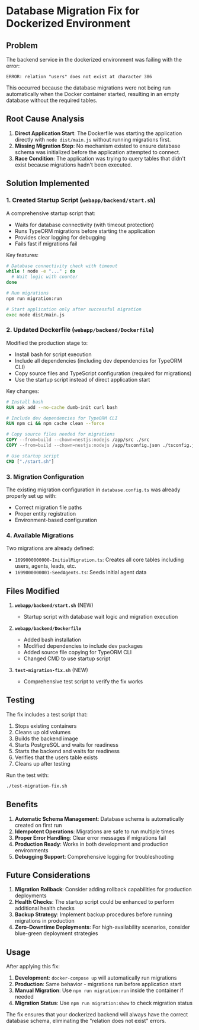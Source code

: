 # Database Migration Fix for Dockerized Environment

## Problem
The backend service in the dockerized environment was failing with the error:
```
ERROR: relation "users" does not exist at character 386
```

This occurred because the database migrations were not being run automatically when the Docker container started, resulting in an empty database without the required tables.

## Root Cause Analysis
1. **Direct Application Start**: The Dockerfile was starting the application directly with `node dist/main.js` without running migrations first.
2. **Missing Migration Step**: No mechanism existed to ensure database schema was initialized before the application attempted to connect.
3. **Race Condition**: The application was trying to query tables that didn't exist because migrations hadn't been executed.

## Solution Implemented

### 1. Created Startup Script (`webapp/backend/start.sh`)
A comprehensive startup script that:
- Waits for database connectivity (with timeout protection)
- Runs TypeORM migrations before starting the application
- Provides clear logging for debugging
- Fails fast if migrations fail

Key features:
```bash
# Database connectivity check with timeout
while ! node -e "..." ; do
  # Wait logic with counter
done

# Run migrations
npm run migration:run

# Start application only after successful migration
exec node dist/main.js
```

### 2. Updated Dockerfile (`webapp/backend/Dockerfile`)
Modified the production stage to:
- Install bash for script execution
- Include all dependencies (including dev dependencies for TypeORM CLI)
- Copy source files and TypeScript configuration (required for migrations)
- Use the startup script instead of direct application start

Key changes:
```dockerfile
# Install bash
RUN apk add --no-cache dumb-init curl bash

# Include dev dependencies for TypeORM CLI
RUN npm ci && npm cache clean --force

# Copy source files needed for migrations
COPY --from=build --chown=nestjs:nodejs /app/src ./src
COPY --from=build --chown=nestjs:nodejs /app/tsconfig.json ./tsconfig.json

# Use startup script
CMD ["./start.sh"]
```

### 3. Migration Configuration
The existing migration configuration in `database.config.ts` was already properly set up with:
- Correct migration file paths
- Proper entity registration
- Environment-based configuration

### 4. Available Migrations
Two migrations are already defined:
- `1699000000000-InitialMigration.ts`: Creates all core tables including users, agents, leads, etc.
- `1699000000001-SeedAgents.ts`: Seeds initial agent data

## Files Modified

1. **`webapp/backend/start.sh`** (NEW)
   - Startup script with database wait logic and migration execution

2. **`webapp/backend/Dockerfile`**
   - Added bash installation
   - Modified dependencies to include dev packages
   - Added source file copying for TypeORM CLI
   - Changed CMD to use startup script

3. **`test-migration-fix.sh`** (NEW)
   - Comprehensive test script to verify the fix works

## Testing

The fix includes a test script that:
1. Stops existing containers
2. Cleans up old volumes
3. Builds the backend image
4. Starts PostgreSQL and waits for readiness
5. Starts the backend and waits for readiness
6. Verifies that the users table exists
7. Cleans up after testing

Run the test with:
```bash
./test-migration-fix.sh
```

## Benefits

1. **Automatic Schema Management**: Database schema is automatically created on first run
2. **Idempotent Operations**: Migrations are safe to run multiple times
3. **Proper Error Handling**: Clear error messages if migrations fail
4. **Production Ready**: Works in both development and production environments
5. **Debugging Support**: Comprehensive logging for troubleshooting

## Future Considerations

1. **Migration Rollback**: Consider adding rollback capabilities for production deployments
2. **Health Checks**: The startup script could be enhanced to perform additional health checks
3. **Backup Strategy**: Implement backup procedures before running migrations in production
4. **Zero-Downtime Deployments**: For high-availability scenarios, consider blue-green deployment strategies

## Usage

After applying this fix:

1. **Development**: `docker-compose up` will automatically run migrations
2. **Production**: Same behavior - migrations run before application start
3. **Manual Migration**: Use `npm run migration:run` inside the container if needed
4. **Migration Status**: Use `npm run migration:show` to check migration status

The fix ensures that your dockerized backend will always have the correct database schema, eliminating the "relation does not exist" errors.
